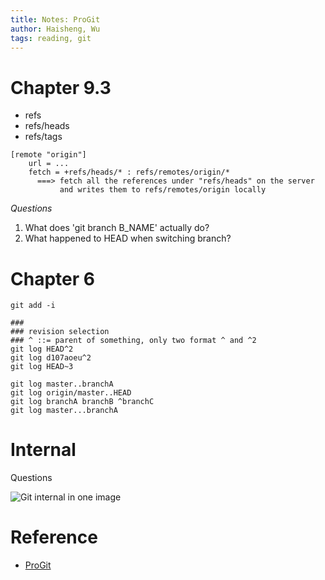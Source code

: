 ```yaml
---
title: Notes: ProGit
author: Haisheng, Wu
tags: reading, git
---
```


# Chapter 9.3
   - refs
   - refs/heads
   - refs/tags

~~~~~~{.sh}
[remote "origin"]
    url = ...
    fetch = +refs/heads/* : refs/remotes/origin/*
      ===> fetch all the references under "refs/heads" on the server
           and writes them to refs/remotes/origin locally
~~~~~~

_Questions_

   1. What does 'git branch B_NAME' actually do?
   2. What happened to HEAD when switching branch?

# Chapter 6

~~~~~~{.sh}
git add -i
~~~~~~

~~~~~~{.sh}
###
### revision selection
### ^ ::= parent of something, only two format ^ and ^2
git log HEAD^2
git log d107aoeu^2
git log HEAD~3
~~~~~~

~~~~~~{.sh}
git log master..branchA
git log origin/master..HEAD
git log branchA branchB ^branchC
git log master...branchA
~~~~~~

# Internal

Questions

![Git internal in one image](http://freizl.github.com/images/git_internal.png)

# Reference
  + [ProGit](http://progit.org/book/)
